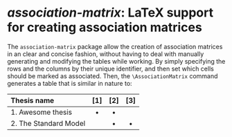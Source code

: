 # *association-matrix*: LaTeX support for creating association matrices

The `association-matrix` package allow the creation of association matrices in an clear and concise fashion, without having to deal with manually generating and modifying the tables while working.
By simply specifying the rows and the columns by their unique identifier, and then set which cells should be marked as associated.
Then, the `\AssociationMatrix` command generates a table that is similar in nature to:


|  Thesis name             | [1] | [2] | [3] |
|:-------------------------|:---:|:---:|:---:|
| 1. Awesome thesis        |  •  |  •  |     |
| 2. The Standard Model    |     |  •  |  •  |
